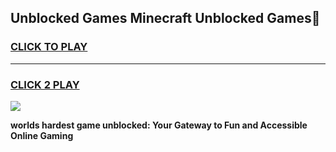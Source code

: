 
## Unblocked Games Minecraft Unblocked Games👋
<h3>
<a href="https://premium.freeplayer.one?title=Unblocked_Games_Minecraft&ref=16F">CLICK TO PLAY</a></h3>
<hr>

<h3>
<a href="https://premium.freeplayer.one?title=Unblocked_Games_Minecraft&ref=16F">CLICK 2 PLAY</a>
  
</h3>

<a href="https://premium.freeplayer.one?title=Unblocked_Games_Minecraft&ref=16F/"><img src="https://clearcache.store/games.png"></a>


**worlds hardest game unblocked: Your Gateway to Fun and Accessible Online Gaming**
